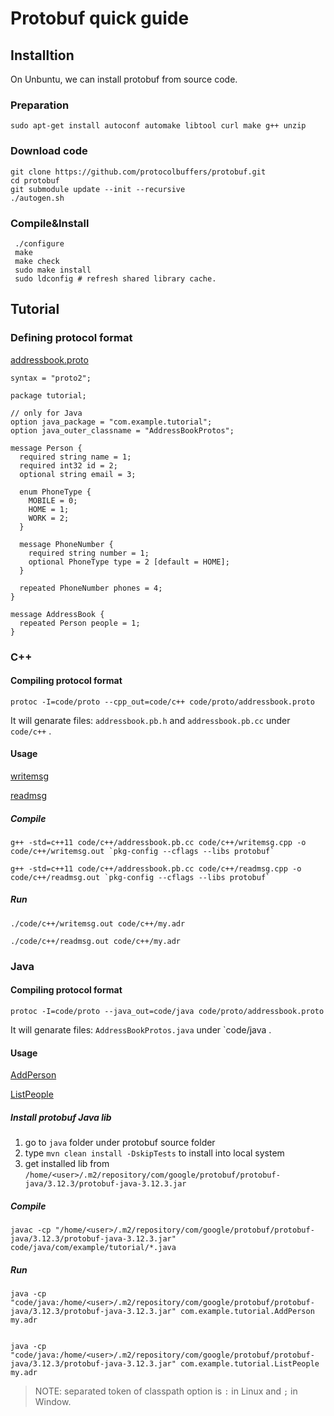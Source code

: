 # Protobuf quick guide

## Installtion

On Unbuntu, we can install protobuf from source code.

### Preparation

```shell
sudo apt-get install autoconf automake libtool curl make g++ unzip
```

### Download code

```shell
git clone https://github.com/protocolbuffers/protobuf.git
cd protobuf
git submodule update --init --recursive
./autogen.sh
```

### Compile&Install

```shell
 ./configure
 make
 make check
 sudo make install
 sudo ldconfig # refresh shared library cache.
```

## Tutorial

### Defining protocol format

[addressbook.proto](code/proto/addressbook.proto)
```
syntax = "proto2";

package tutorial;

// only for Java
option java_package = "com.example.tutorial";
option java_outer_classname = "AddressBookProtos";

message Person {
  required string name = 1;
  required int32 id = 2;
  optional string email = 3;

  enum PhoneType {
    MOBILE = 0;
    HOME = 1;
    WORK = 2;
  }

  message PhoneNumber {
    required string number = 1;
    optional PhoneType type = 2 [default = HOME];
  }

  repeated PhoneNumber phones = 4;
}

message AddressBook {
  repeated Person people = 1;
}
```

### C++

#### Compiling protocol format

```shell
protoc -I=code/proto --cpp_out=code/c++ code/proto/addressbook.proto
```

It will genarate files: `addressbook.pb.h` and `addressbook.pb.cc` under `code/c++` .

#### Usage

[writemsg](code/c++/writemsg.cpp)

[readmsg](code/c++/readmsg.cpp)

##### Compile

```shell
g++ -std=c++11 code/c++/addressbook.pb.cc code/c++/writemsg.cpp -o code/c++/writemsg.out `pkg-config --cflags --libs protobuf`
```

```shell
g++ -std=c++11 code/c++/addressbook.pb.cc code/c++/readmsg.cpp -o code/c++/readmsg.out `pkg-config --cflags --libs protobuf`
```

##### Run

```shell
./code/c++/writemsg.out code/c++/my.adr

./code/c++/readmsg.out code/c++/my.adr
```


### Java

#### Compiling protocol format

```shell
protoc -I=code/proto --java_out=code/java code/proto/addressbook.proto
```

It will genarate files: `AddressBookProtos.java` under `code/java .

#### Usage

[AddPerson](code/java/AddPerson.java)

[ListPeople](code/java/ListPeople.java)

##### Install protobuf Java lib

1. go to `java` folder under protobuf source folder
2. type `mvn clean install -DskipTests` to install into local system
3. get installed lib from `/home/<user>/.m2/repository/com/google/protobuf/protobuf-java/3.12.3/protobuf-java-3.12.3.jar`

##### Compile

```shell
javac -cp "/home/<user>/.m2/repository/com/google/protobuf/protobuf-java/3.12.3/protobuf-java-3.12.3.jar" code/java/com/example/tutorial/*.java
```

##### Run

```shell
java -cp "code/java:/home/<user>/.m2/repository/com/google/protobuf/protobuf-java/3.12.3/protobuf-java-3.12.3.jar" com.example.tutorial.AddPerson my.adr


java -cp "code/java:/home/<user>/.m2/repository/com/google/protobuf/protobuf-java/3.12.3/protobuf-java-3.12.3.jar" com.example.tutorial.ListPeople my.adr
```

> NOTE: separated token of classpath option is `:` in Linux and `;` in Window.